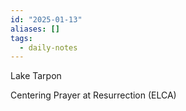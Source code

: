 ```yaml
---
id: "2025-01-13"
aliases: []
tags:
  - daily-notes
---
```

Lake Tarpon

Centering Prayer at Resurrection (ELCA)
